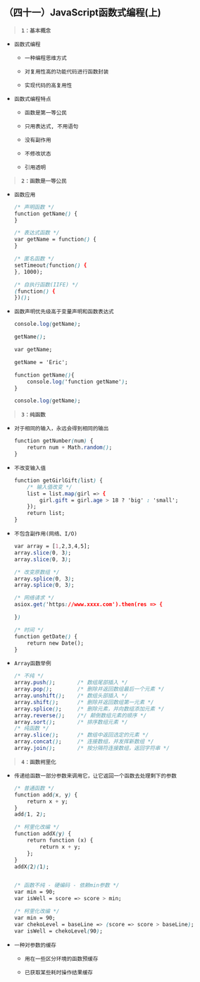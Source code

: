 ##  （四十一）JavaScript函数式编程(上)
> **`1：基本概念`**

- `函数式编程`
    - `一种编程思维方式`

    - `对复用性高的功能代码进行函数封装`

    - `实现代码的高复用性`

- `函数式编程特点`
    - `函数是第一等公民`

    - `只用表达式, 不用语句`

    - `没有副作用`

    - `不修改状态`

    - `引用透明`

> **`2：函数是一等公民`**
- `函数应用`
    ```css
    /* 声明函数 */
    function getName() {  
    }

    /* 表达式函数 */
    var getName = function() {
    }

    /* 匿名函数 */
    setTimeout(function() {
    }, 1000);

    /* 自执行函数(IIFE) */
    (function() {
    })();
    ```

- `函数声明优先级高于变量声明和函数表达式`
    ```css
    console.log(getName);

    getName();

    var getName;

    getName = 'Eric';

    function getName(){
        console.log('function getName');
    }

    console.log(getName);
    ```

> **`3：纯函数`**
- `对于相同的输入，永远会得到相同的输出`
    ```css
    function getNumber(num) {
        return num + Math.random();
    }
    ```

- `不改变输入值`
    ```css
    function getGirlGift(list) {
        /* 输入值改变 */
        list = list.map(girl => {
            girl.gift = girl.age > 18 ? 'big' : 'small';
        });
        return list;
    }
    ```

- `不包含副作用(网络、I/O)`

    ```css
    var array = [1,2,3,4,5];
    array.slice(0, 3);
    array.slice(0, 3);

    /* 改变原数组 */
    array.splice(0, 3);
    array.splice(0, 3);

    /* 网络请求 */
    asiox.get('https://www.xxxx.com').then(res => {

    })

    /* 时间 */
    function getDate() {
        return new Date();
    }
    ```

- `Array函数举例`
    ```css
    /* 不纯 */
    array.push();       /* 数组尾部插入 */
    array.pop();        /* 删除并返回数组最后一个元素 */
    array.unshift();    /* 数组头部插入 */
    array.shift();      /* 删除并返回数组第一元素 */
    array.splice();     /* 删除元素，并向数组添加元素 */
    array.reverse();    /*/ 颠倒数组元素的顺序 */
    array.sort();       /* 排序数组元素 */
    /* 纯函数 */
    array.slice();      /* 数组中返回选定的元素 */
    array.concat();     /* 连接数组，并发挥新数组 */
    array.join();       /* 按分隔符连接数组，返回字符串 */
    ```
> **`4：函数柯里化`**
- `传递给函数一部分参数来调用它，让它返回一个函数去处理剩下的参数`
    ```css
    /* 普通函数 */
    function add(x, y) {
        return x + y;
    }
    add(1, 2);

    /* 柯里化改编 */
    function addX(y) {
        return function (x) {
            return x + y;
        };
    }
    addX(2)(1);


    /* 函数不纯 - 硬编码 - 依赖min参数 */
    var min = 90; 
    var isWell = score => score > min;

    /* 柯里化改编 */
    var min = 90; 
    var chekoLevel = baseLine => (score => score > baseLine);
    var isWell = chekoLevel(90);
    ```

- `一种对参数的缓存`

    - `用在一些区分环境的函数预缓存`

    - `已获取某些耗时操作结果缓存`

